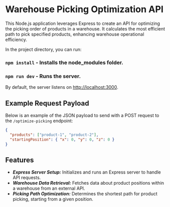 # Warehouse Picking Optimization API

This Node.js application leverages Express to create an API for optimizing the picking order of products in a warehouse. It calculates the most efficient path to pick specified products, enhancing warehouse operational efficiency.

In the project directory, you can run:

### `npm install` - Installs the node_modules folder.

### `npm run dev` - Runs the server.

By default, the server listens on [http://localhost:3000](http://localhost:3000).

## Example Request Payload

Below is an example of the JSON payload to send with a POST request to the `/optimize-picking` endpoint:

```json
{
  "products": ["product-1", "product-2"],
  "startingPosition": { "x": 0, "y": 0, "z": 0 }
}
```

## Features

- _**Express Server Setup:**_ Initializes and runs an Express server to handle API requests.
- _**Warehouse Data Retrieval:**_ Fetches data about product positions within a warehouse from an external API.
- _**Picking Path Optimization:**_ Determines the shortest path for product picking, starting from a given position.
